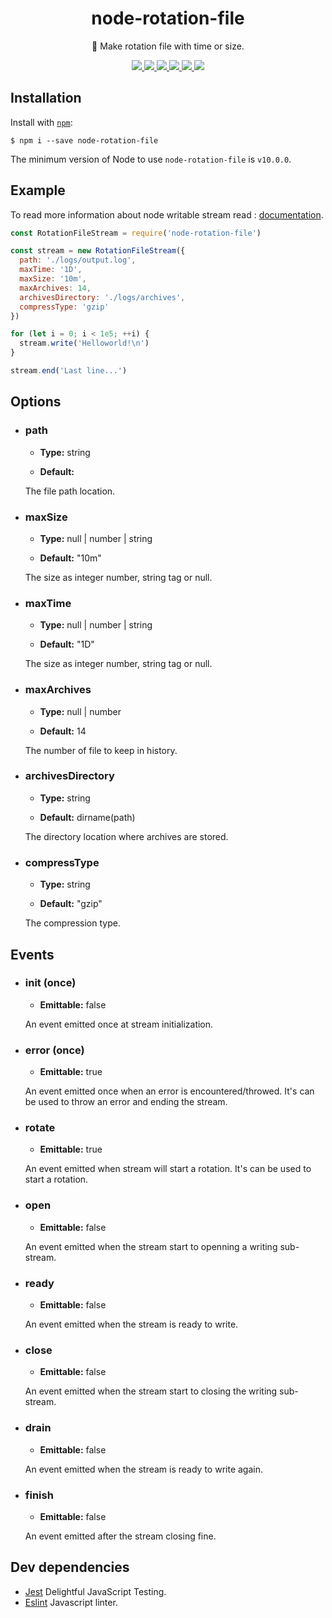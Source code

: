 <h1 align="center">node-rotation-file</h1>
<p align="center">📄 Make rotation file with time or size.</p>
<p align="center">
  <a alt="Npm version" href="https://www.npmjs.com/package/node-rotation-file">
    <img src="https://img.shields.io/npm/v/node-rotation-file.svg" />
  </a>
  <a alt="Build Status" href="https://travis-ci.com/JuMastro/node-rotation-file">
    <img src="https://travis-ci.com/JuMastro/node-rotation-file.svg?branch=master" />
  </a>
  <a alt="Node requierement version" href="https://github.com/JuMastro/node-rotation-file/blob/master/package.json">
    <img src="https://img.shields.io/node/v/node-rotation-file.svg?longCache=true">
  </a>
  <a alt="Dependencies" href="https://github.com/JuMastro/node-rotation-file/blob/master/package.json">
    <img src="https://img.shields.io/david/JuMastro/node-rotation-file.svg" />
  </a>
  <a alt="Coverage" href="https://codeclimate.com/github/JuMastro/node-rotation-file/test_coverage">
    <img src="https://api.codeclimate.com/v1/badges/461a071228254ce1d786/test_coverage" />
  </a>
  <a alt="Maintainability" href="https://codeclimate.com/github/JuMastro/node-rotation-file/maintainability">
    <img src="https://api.codeclimate.com/v1/badges/461a071228254ce1d786/maintainability" />
  </a>
</p>

## Installation

Install with [`npm`](https://www.npmjs.com/):
```
$ npm i --save node-rotation-file
```
The minimum version of Node to use `node-rotation-file` is `v10.0.0`.

## Example

To read more information about node writable stream read : [documentation](https://nodejs.org/api/stream.html#stream_writable_streams).

```javascript
const RotationFileStream = require('node-rotation-file')

const stream = new RotationFileStream({
  path: './logs/output.log',
  maxTime: '1D',
  maxSize: '10m',
  maxArchives: 14,
  archivesDirectory: './logs/archives',
  compressType: 'gzip'
})

for (let i = 0; i < 1e5; ++i) {
  stream.write('Helloworld!\n')
}

stream.end('Last line...')
```

## Options

- ### path
    - **Type:** string

    - **Default:**

    The file path location.

- ### maxSize
    - **Type:** null | number | string

    - **Default:** "10m"

    The size as integer number, string tag or null.

- ### maxTime
    - **Type:** null | number | string

    - **Default:** "1D"

    The size as integer number, string tag or null.

- ### maxArchives
    - **Type:** null | number

    - **Default:** 14

    The number of file to keep in history.

- ### archivesDirectory
    - **Type:** string

    - **Default:** dirname(path)

    The directory location where archives are stored.

- ### compressType
    - **Type:** string

    - **Default:** "gzip"

    The compression type.

## Events

- ### init (once)
    - **Emittable:** false

    An event emitted once at stream initialization.

- ### error (once)
    - **Emittable:** true

    An event emitted once when an error is encountered/throwed. It's can be used to throw an error and ending the stream.

- ### rotate
    - **Emittable:** true

    An event emitted when stream will start a rotation. It's can be used to start a rotation.

- ### open
    - **Emittable:** false

    An event emitted when the stream start to openning a writing sub-stream.

- ### ready
    - **Emittable:** false

    An event emitted when the stream is ready to write.

- ### close
    - **Emittable:** false

    An event emitted when the stream start to closing the writing sub-stream.

- ### drain
    - **Emittable:** false

    An event emitted when the stream is ready to write again.

- ### finish
    - **Emittable:** false

    An event emitted after the stream closing fine.

## Dev dependencies

- [Jest](https://github.com/facebook/jest) Delightful JavaScript Testing.
- [Eslint](https://github.com/eslint/eslint) Javascript linter.
